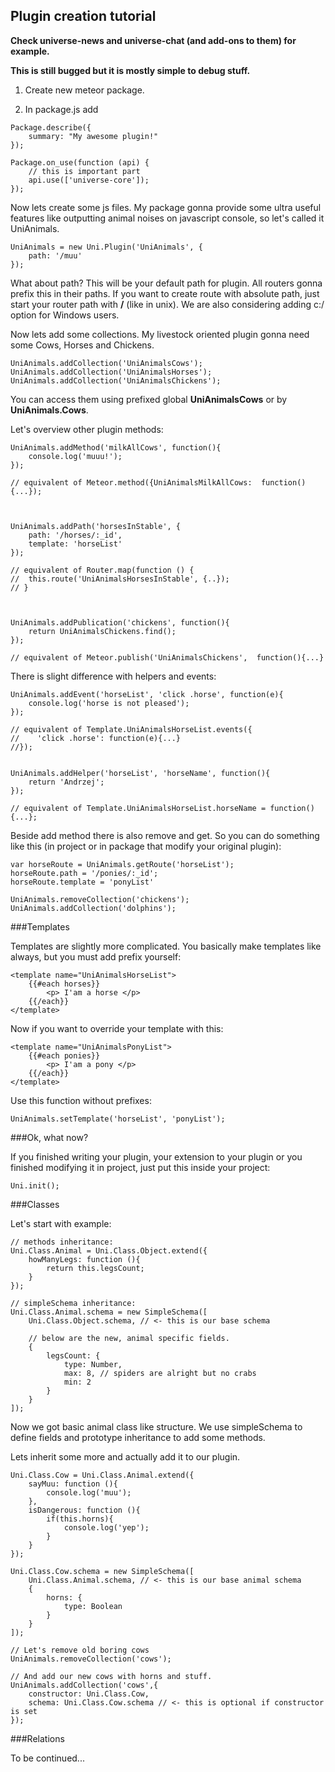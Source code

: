## Plugin creation tutorial

**Check universe-news and universe-chat (and add-ons to them) for example.**

**This is still bugged but it is mostly simple to debug stuff.**

1. Create new meteor package.

2. In package.js add 

```
Package.describe({
    summary: "My awesome plugin!"
});

Package.on_use(function (api) {
    // this is important part
    api.use(['universe-core']);
});

```
Now lets create some js files. My package gonna provide some ultra useful features like outputting animal noises on javascript console, so let's called it UniAnimals.

```
UniAnimals = new Uni.Plugin('UniAnimals', {
    path: '/muu'
});

```

What about path? This will be your default path for plugin. All routers gonna prefix this in their paths. If you want to create route with absolute path, just start your router path with **/** (like in unix). We are also considering adding c:/ option for Windows users.

Now lets add some collections. My livestock oriented plugin gonna need some Cows, Horses and Chickens.
```
UniAnimals.addCollection('UniAnimalsCows');
UniAnimals.addCollection('UniAnimalsHorses');
UniAnimals.addCollection('UniAnimalsChickens');
```

You can access them using prefixed global **UniAnimalsCows** or by **UniAnimals.Cows**.

Let's overview other plugin methods:

```
UniAnimals.addMethod('milkAllCows', function(){
    console.log('muuu!');
});

// equivalent of Meteor.method({UniAnimalsMilkAllCows:  function(){...});



UniAnimals.addPath('horsesInStable', {
    path: '/horses/:_id',
    template: 'horseList'
});

// equivalent of Router.map(function () {
//  this.route('UniAnimalsHorsesInStable', {..});
// }



UniAnimals.addPublication('chickens', function(){
    return UniAnimalsChickens.find();
});

// equivalent of Meteor.publish('UniAnimalsChickens',  function(){...}
```

There is slight difference with helpers and events:

```
UniAnimals.addEvent('horseList', 'click .horse', function(e){
    console.log('horse is not pleased');
});

// equivalent of Template.UniAnimalsHorseList.events({
//    'click .horse': function(e){...}
//});


UniAnimals.addHelper('horseList', 'horseName', function(){
    return 'Andrzej';
});

// equivalent of Template.UniAnimalsHorseList.horseName = function(){...};
```

Beside add method there is also remove and get. So you can do something like this (in project or in package that modify your original plugin):
```
var horseRoute = UniAnimals.getRoute('horseList');
horseRoute.path = '/ponies/:_id';
horseRoute.template = 'ponyList'

UniAnimals.removeCollection('chickens');
UniAnimals.addCollection('dolphins');
```

###Templates

Templates are slightly more complicated. You basically make templates like always, but you must add prefix yourself:

```
<template name="UniAnimalsHorseList">
    {{#each horses}}
        <p> I'am a horse </p>
    {{/each}}
</template>
```

Now if you want to override your template with this:
```
<template name="UniAnimalsPonyList">
    {{#each ponies}}
        <p> I'am a pony </p>
    {{/each}}
</template>
```
Use this function without prefixes:
```
UniAnimals.setTemplate('horseList', 'ponyList');
```

###Ok, what now?

If you finished writing your plugin, your extension to your plugin or you finished modifying it in project, just put this inside your project:

```
Uni.init();
```

###Classes

Let's start with example:

```
// methods inheritance:
Uni.Class.Animal = Uni.Class.Object.extend({
    howManyLegs: function (){
        return this.legsCount;
    }
});

// simpleSchema inheritance:
Uni.Class.Animal.schema = new SimpleSchema([
    Uni.Class.Object.schema, // <- this is our base schema
    
    // below are the new, animal specific fields.
    {
        legsCount: {
            type: Number,
            max: 8, // spiders are alright but no crabs
            min: 2
        }
    }
]);
```

Now we got basic animal class like structure. We use simpleSchema to define fields and prototype inheritance to add some methods. 

Lets inherit some more and actually add it to our plugin.

```
Uni.Class.Cow = Uni.Class.Animal.extend({
    sayMuu: function (){
        console.log('muu');
    },
    isDangerous: function (){
        if(this.horns){
            console.log('yep');
        }
    }
});

Uni.Class.Cow.schema = new SimpleSchema([
    Uni.Class.Animal.schema, // <- this is our base animal schema
    {
        horns: {
            type: Boolean
        }
    }
]);

// Let's remove old boring cows
UniAnimals.removeCollection('cows');

// And add our new cows with horns and stuff.
UniAnimals.addCollection('cows',{
    constructor: Uni.Class.Cow,
    schema: Uni.Class.Cow.schema // <- this is optional if constructor is set
});
```

###Relations

To be continued...

